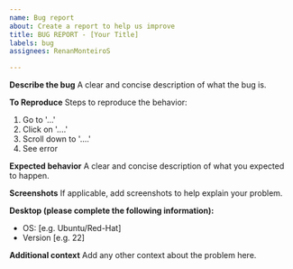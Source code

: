 ```yaml
---
name: Bug report
about: Create a report to help us improve
title: BUG REPORT - [Your Title]
labels: bug
assignees: RenanMonteiroS

---
```


**Describe the bug**
A clear and concise description of what the bug is.

**To Reproduce**
Steps to reproduce the behavior:
1. Go to '...'
2. Click on '....'
3. Scroll down to '....'
4. See error

**Expected behavior**
A clear and concise description of what you expected to happen.

**Screenshots**
If applicable, add screenshots to help explain your problem.

**Desktop (please complete the following information):**
 - OS: [e.g. Ubuntu/Red-Hat]
 - Version [e.g. 22]

**Additional context**
Add any other context about the problem here.
